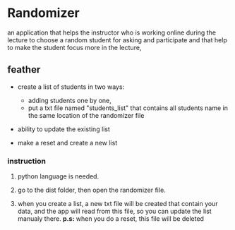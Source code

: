 # Randomizer

an application that helps the instructor  who is working online during the lecture to choose a random student for asking and participate and that help to make the student focus more in the lecture,

## feather

* create a list of students in two ways:
    + adding students one by one,
    + put a txt file named "students_list" that contains all students name in the same location of the randomizer file

* ability to update the existing list
* make a reset and create a new list

### instruction

1. python language is needed.

2. go to the dist folder,  then open the randomizer file.

3. when you create a list, a new txt file will be created that contain your data, and the app will read from this file, so you can update the list manualy there.
**p.s:** when you do a reset, this file will be deleted
